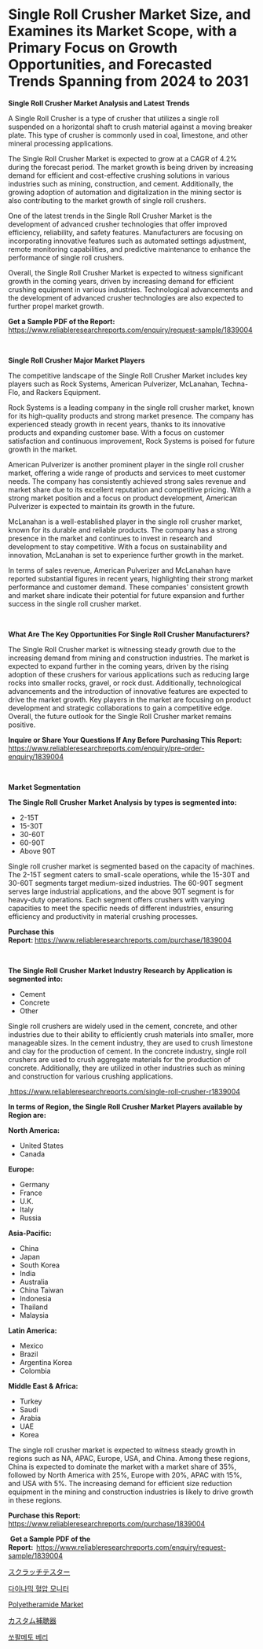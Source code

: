 <p><h1>Single Roll Crusher Market Size, and Examines its Market Scope, with a Primary Focus on Growth Opportunities, and Forecasted Trends Spanning from 2024 to 2031</h1></p><p><strong>Single Roll Crusher Market Analysis and Latest Trends</strong></p>
<p><p>A Single Roll Crusher is a type of crusher that utilizes a single roll suspended on a horizontal shaft to crush material against a moving breaker plate. This type of crusher is commonly used in coal, limestone, and other mineral processing applications.</p><p>The Single Roll Crusher Market is expected to grow at a CAGR of 4.2% during the forecast period. The market growth is being driven by increasing demand for efficient and cost-effective crushing solutions in various industries such as mining, construction, and cement. Additionally, the growing adoption of automation and digitalization in the mining sector is also contributing to the market growth of single roll crushers.</p><p>One of the latest trends in the Single Roll Crusher Market is the development of advanced crusher technologies that offer improved efficiency, reliability, and safety features. Manufacturers are focusing on incorporating innovative features such as automated settings adjustment, remote monitoring capabilities, and predictive maintenance to enhance the performance of single roll crushers.</p><p>Overall, the Single Roll Crusher Market is expected to witness significant growth in the coming years, driven by increasing demand for efficient crushing equipment in various industries. Technological advancements and the development of advanced crusher technologies are also expected to further propel market growth.</p></p>
<p><strong>Get a Sample PDF of the Report:&nbsp;</strong> <a href="https://www.reliableresearchreports.com/enquiry/request-sample/1839004">https://www.reliableresearchreports.com/enquiry/request-sample/1839004</a></p>
<p>&nbsp;</p>
<p><strong>Single Roll Crusher Major Market Players</strong></p>
<p><p>The competitive landscape of the Single Roll Crusher Market includes key players such as Rock Systems, American Pulverizer, McLanahan, Techna-Flo, and Rackers Equipment. </p><p>Rock Systems is a leading company in the single roll crusher market, known for its high-quality products and strong market presence. The company has experienced steady growth in recent years, thanks to its innovative products and expanding customer base. With a focus on customer satisfaction and continuous improvement, Rock Systems is poised for future growth in the market.</p><p>American Pulverizer is another prominent player in the single roll crusher market, offering a wide range of products and services to meet customer needs. The company has consistently achieved strong sales revenue and market share due to its excellent reputation and competitive pricing. With a strong market position and a focus on product development, American Pulverizer is expected to maintain its growth in the future.</p><p>McLanahan is a well-established player in the single roll crusher market, known for its durable and reliable products. The company has a strong presence in the market and continues to invest in research and development to stay competitive. With a focus on sustainability and innovation, McLanahan is set to experience further growth in the market.</p><p>In terms of sales revenue, American Pulverizer and McLanahan have reported substantial figures in recent years, highlighting their strong market performance and customer demand. These companies' consistent growth and market share indicate their potential for future expansion and further success in the single roll crusher market.</p></p>
<p>&nbsp;</p>
<p><strong>What Are The Key Opportunities For Single Roll Crusher Manufacturers?</strong></p>
<p><p>The Single Roll Crusher market is witnessing steady growth due to the increasing demand from mining and construction industries. The market is expected to expand further in the coming years, driven by the rising adoption of these crushers for various applications such as reducing large rocks into smaller rocks, gravel, or rock dust. Additionally, technological advancements and the introduction of innovative features are expected to drive the market growth. Key players in the market are focusing on product development and strategic collaborations to gain a competitive edge. Overall, the future outlook for the Single Roll Crusher market remains positive.</p></p>
<p><strong>Inquire or Share Your Questions If Any Before Purchasing This Report:</strong> <a href="https://www.reliableresearchreports.com/enquiry/pre-order-enquiry/1839004">https://www.reliableresearchreports.com/enquiry/pre-order-enquiry/1839004</a></p>
<p>&nbsp;</p>
<p><strong>Market Segmentation</strong></p>
<p><strong>The Single Roll Crusher Market Analysis by types is segmented into:</strong></p>
<p><ul><li>2-15T</li><li>15-30T</li><li>30-60T</li><li>60-90T</li><li>Above 90T</li></ul></p>
<p><p>Single roll crusher market is segmented based on the capacity of machines. The 2-15T segment caters to small-scale operations, while the 15-30T and 30-60T segments target medium-sized industries. The 60-90T segment serves large industrial applications, and the above 90T segment is for heavy-duty operations. Each segment offers crushers with varying capacities to meet the specific needs of different industries, ensuring efficiency and productivity in material crushing processes.</p></p>
<p><strong>Purchase this Report:&nbsp;</strong><a href="https://www.reliableresearchreports.com/purchase/1839004">https://www.reliableresearchreports.com/purchase/1839004</a></p>
<p>&nbsp;</p>
<p><strong>The Single Roll Crusher Market Industry Research by Application is segmented into:</strong></p>
<p><ul><li>Cement</li><li>Concrete</li><li>Other</li></ul></p>
<p><p>Single roll crushers are widely used in the cement, concrete, and other industries due to their ability to efficiently crush materials into smaller, more manageable sizes. In the cement industry, they are used to crush limestone and clay for the production of cement. In the concrete industry, single roll crushers are used to crush aggregate materials for the production of concrete. Additionally, they are utilized in other industries such as mining and construction for various crushing applications.</p></p>
<p><a href="https://www.reliableresearchreports.com/single-roll-crusher-r1839004">&nbsp;https://www.reliableresearchreports.com/single-roll-crusher-r1839004</a></p>
<p><strong>In terms of Region, the Single Roll Crusher Market Players available by Region are:</strong></p>
<p>
    <p> <strong> North America: </strong>
        <ul>
            <li>United States</li>
            <li>Canada</li>
        </ul>
        </p> 
    <p> <strong> Europe: </strong>
        <ul>
            <li>Germany</li>
            <li>France</li>
            <li>U.K.</li>
            <li>Italy</li>
            <li>Russia</li>
        </ul>
        </p> 
    <p> <strong> Asia-Pacific: </strong>
        <ul>
            <li>China</li>
            <li>Japan</li>
            <li>South Korea</li>
            <li>India</li>
            <li>Australia</li>
            <li>China Taiwan</li>
            <li>Indonesia</li>
            <li>Thailand</li>
            <li>Malaysia</li>
        </ul>
        </p> 
    <p> <strong> Latin America: </strong>
        <ul>
            <li>Mexico</li>
            <li>Brazil</li>
            <li>Argentina Korea</li>
            <li>Colombia</li>
        </ul>
        </p> 
    <p> <strong> Middle East & Africa: </strong>
        <ul>
            <li>Turkey</li>
            <li>Saudi</li>
            <li>Arabia</li>
            <li>UAE</li>
            <li>Korea</li>
        </ul>
    </p>
    </p>
<p><p>The single roll crusher market is expected to witness steady growth in regions such as NA, APAC, Europe, USA, and China. Among these regions, China is expected to dominate the market with a market share of 35%, followed by North America with 25%, Europe with 20%, APAC with 15%, and USA with 5%. The increasing demand for efficient size reduction equipment in the mining and construction industries is likely to drive growth in these regions.</p></p>
<p><strong>Purchase this Report: </strong><a href="https://www.reliableresearchreports.com/purchase/1839004">https://www.reliableresearchreports.com/purchase/1839004</a></p>
<p>&nbsp;<strong>Get a Sample PDF of the Report:&nbsp;&nbsp;</strong><a href="https://www.reliableresearchreports.com/enquiry/request-sample/1839004">https://www.reliableresearchreports.com/enquiry/request-sample/1839004</a></p>
<p><strong></strong></p>
<p><p><a href="https://github.com/avwofrml53535/Market-Research-Report-List-1/blob/main/893677631713.md">スクラッチテスター</a></p><p><a href="https://github.com/TrevorKruvalis5678/Market-Research-Report-List-1/blob/main/184910529097.md">다이나믹 혈압 모니터</a></p><p><a href="https://issuu.com/reportprime-2/docs/polyetheramide-market-size-2030.pptx">Polyetheramide Market</a></p><p><a href="https://github.com/vtbvgl20191192/Market-Research-Report-List-1/blob/main/777163231714.md">カスタム補聴器</a></p><p><a href="https://github.com/lzuwsfreyoq70/Market-Research-Report-List-1/blob/main/488106529096.md">쏘팔메토 베리</a></p></p>